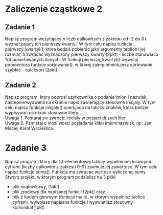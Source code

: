 # Zaliczenie cząstkowe 2

## Zadanie 1
Napisz program wczytujacy n liczb calkowitych z zakresu od -2 do 8 i wyznaczajacy ich pierwszy kwartyl.
W tym celu napisz funkcje pierwszy_kwartyl(), ktora bedzie pobierac jako argumenty tablice i jej rozmiar,
a zwracac wyznaczony pierwszy kwartyl(2pkt) - liczbe stanowiaca 1/4 posortowanych danych.
W funkcji pierwszy_kwartyl() wywolaj pomocnicza funkcje sortowanie(),
w ktorej zaimplementujesz sortowanie szybkie - quicksort (2pkt).


## Zadanie 2
Napisz program, ktory poprosi uzytkownika o podanie imion i nazwisk,
nastepnie wyswietli na ekranie napis zawierający stosowne inicjaly.
W tym celu napisz funkcje inicjaly() operujaca na tablicy znaków,
która bedzie wypisywac na ekran stosowne litery.<br>
Uwaga 1. Postaraj sie zwrocic inicialy w postaci duzych liter.<br>
Uwaga 2. Pamietaj o mozliwosci posiadania kilku imion/nazwisk, np. Jan Maciej Karol Wscieklica.<br>


# Zadanie 3
Napisz program, który dla 10-elementowej tablicy wypelnionej losowymi cyframi (liczby calkowite z zakresu 0-9)
zsumuje jej zawartosc. W tym celu napisz funkcje suma(). Funkcja ma zwracac wartosc wyliczonej sumy.
Stworz projekt, w ktorym program podzielisz na 3 pliki:
- plik naglowkowy, (1pkt)
- plik zrodlowy dla napisanej funkcji (2pkt) oraz
- plik z kodem glownym (funkcje main), w ktorym wypelnisz tablice cyframi, wywolasz napisana funkcje
  i wyswietlisz stosowny komunikat(1pkt).